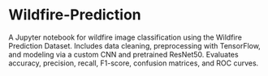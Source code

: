 # Wildfire-Prediction
A Jupyter notebook for wildfire image classification using the Wildfire Prediction Dataset. Includes data cleaning, preprocessing with TensorFlow, and modeling via a custom CNN and pretrained ResNet50. Evaluates accuracy, precision, recall, F1-score, confusion matrices, and ROC curves.
